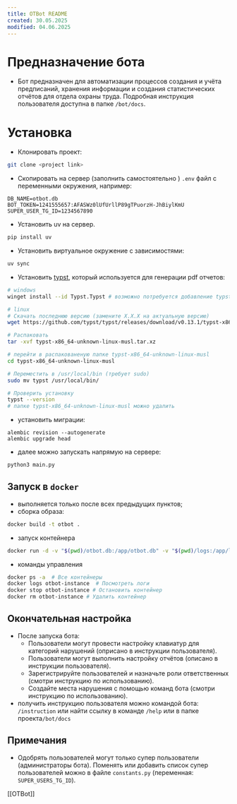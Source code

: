 ```yaml
---
title: OTBot README
created: 30.05.2025
modified: 04.06.2025
---
```

# Предназначение бота
- Бот предназначен для автоматизации процессов создания и учёта предписаний, хранения информации и  создания статистических отчётов для отдела охраны труда. Подробная инструкция пользователя доступна в папке `/bot/docs`.

# Установка 
- Клонировать проект:
```bash
git clone <project link>
```

- Скопировать на сервер (заполнить самостоятельно ) `.env` файл с переменными окружения, например:
```text
DB_NAME=otbot.db
BOT_TOKEN=1241555657:AFASWz0lUfUrllP89gTPuorzH-JhBiylKmU
SUPER_USER_TG_ID=1234567890
```

- Установить uv на сервер.
```bash
pip install uv
```

- Установить виртуальное окружение с зависимостями:
```bash
uv sync
```

- Установить [typst](https://typst.app/), который используется для генерации pdf отчетов:
```bash
# windows
winget install --id Typst.Typst # возможно потребуется добавление typst в PATH

# linux
# Скачать последнюю версию (замените X.X.X на актуальную версию)
wget https://github.com/typst/typst/releases/download/v0.13.1/typst-x86_64-unknown-linux-musl.tar.xz

# Распаковать
tar -xvf typst-x86_64-unknown-linux-musl.tar.xz

# перейти в распакованеную папке typst-x86_64-unknown-linux-musl
cd typst-x86_64-unknown-linux-musl

# Переместить в /usr/local/bin (требует sudo)
sudo mv typst /usr/local/bin/

# Проверить установку
typst --version
# папке typst-x86_64-unknown-linux-musl можно удалить
```

- установить миграции:
```
alembic revision --autogenerate
alembic upgrade head
```

- далее можно запускать напрямую на сервере:
```bash
python3 main.py
```

## Запуск в `docker`
- выполняется только после всех предыдущих пунктов;
- сборка образа:
```bash
docker build -t otbot .
```
- запуск контейнера
```bash
docker run -d -v "$(pwd)/otbot.db:/app/otbot.db" -v "$(pwd)/logs:/app/logs" --name otbot-ins otbot
```
- команды управления 
```bash
docker ps -a  # Все контейнеры
docker logs otbot-instance  # Посмотреть логи 
docker stop otbot-instance # Остановить контейнер
docker rm otbot-instance # Удалить контейнер
```

## Окончательная настройка
- После запуска бота:
    - Пользователи могут провести настройку клавиатур для категорий нарушений (оприсано в инструкции пользователя).
    - Пользователи могут выполнить настройку отчётов (описано в инструкции пользователя).
    - Зарегистрируйте пользователей и назначьте роли ответственных (смотри инструкцию по использованию).
    - Создайте места нарушения с помощью команд бота (смотри инструкцию по использованию).
- получить инструкцию пользователя можно командой бота:  `/instruction` или найти ссылку в команде `/help` или в папке проекта`/bot/docs`

## Примечания 
- Одобрять пользователей могут только супер пользователи (администраторы бота).  Поменять или добавить список супер пользователей можно в файле `constants.py` (переменная: `SUPER_USERS_TG_ID`).

[[OTBot]]
